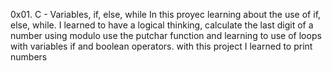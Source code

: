 0x01. C - Variables, if, else, while
In this proyec learning about the use of if, else, while.
I learned to have a logical thinking, calculate the last digit of a number using modulo
use the putchar function and learning to use of loops with variables if and boolean operators.
with this project I learned to print numbers
